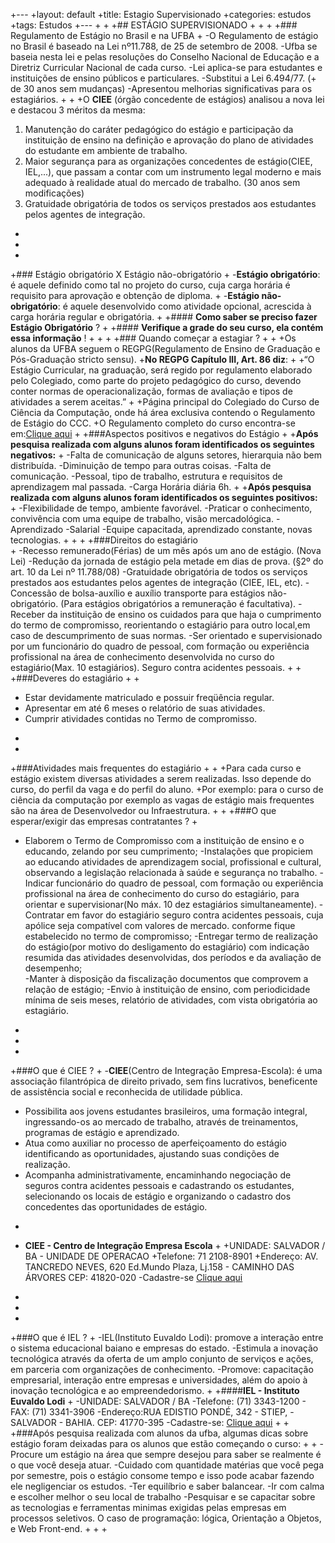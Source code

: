 +---
 +layout: default
 +title: Estagio Supervisionado
 +categories: estudos
 +tags: Estudos
 +---
 +
 +
 +## ESTÁGIO SUPERVISIONADO
 +
 +
 +
 +### Regulamento de Estágio no Brasil e na UFBA
 +
 -O Regulamento de estágio no Brasil é baseado na Lei nº11.788, de 25 de setembro de 2008.
 -Ufba se baseia nesta lei e pelas resoluções do Conselho Nacional de Educação e a Diretriz Curricular Nacional de cada curso. 
 -Lei aplica-se para estudantes e instituições de ensino públicos e particulares.
 -Substitui a Lei 6.494/77. (+ de 30 anos sem mudanças)
 -Apresentou melhorias significativas para os estagiários.
 +
 +
 +O **CIEE** (órgão concedente de estágios) analisou a nova lei e destacou 3 méritos da mesma:   
 1. Manutenção do caráter pedagógico do estágio e participação da instituição de ensino na definição e aprovação do plano de atividades do estudante em ambiente de trabalho.
 2. Maior segurança para as organizações concedentes de estágio(CIEE, IEL,...), que passam a contar com um instrumento legal moderno e mais adequado à realidade atual do mercado de trabalho. (30 anos sem modificações) 
 3. Gratuidade obrigatória de todos os serviços prestados aos estudantes pelos agentes de integração.
 +
 +
 +
 +### Estágio obrigatório X Estágio não-obrigatório
 +
 -**Estágio obrigatório**: é aquele definido como tal no projeto do curso, cuja carga horária é requisito para aprovação e obtenção de diploma.
 +
 -**Estágio não-obrigatório**: é aquele desenvolvido como atividade opcional, acrescida à carga horária regular e obrigatória.
 +
 +#### **Como saber se preciso fazer Estágio Obrigatório** ?
 +
 +#### **Verifique a grade do seu curso, ela contém essa informação** !
 +
 +
 + 
 +### Quando começar a estagiar ?
 +
 +
 +Os alunos da UFBA seguem o REGPG(Regulamento de Ensino de Graduação e Pós-Graduação stricto sensu).
 +**No REGPG Capítulo III, Art. 86 diz**:
 +
 +“O Estágio Curricular, na graduação, será regido por regulamento elaborado pelo Colegiado, como parte do projeto pedagógico do curso, devendo conter normas de operacionalização, formas de avaliação e tipos de atividades a serem aceitas.”
 +
 +Página principal do Colegiado do Curso de Ciência da Computação, onde há área exclusiva contendo o Regulamento de Estágio do CCC.
 +O Regulamento completo do curso encontra-se em:[Clique aqui](https://wiki.dcc.ufba.br/CCC/Estagio)
 +
 +###Aspectos positivos e negativos do Estágio 
 +
 +**Após pesquisa realizada com alguns alunos foram identificados os seguintes negativos:**
 +
 -Falta de comunicação de alguns setores, hierarquia não bem distribuída.
 -Diminuição de tempo para outras coisas. 
 -Falta de comunicação.
 -Pessoal, tipo de trabalho, estrutura e requisitos de aprendizagem mal passada.
 -Carga Horária diária 6h.
 +
 +**Após pesquisa realizada com alguns alunos foram identificados os seguintes positivos:**
 +
 -Flexibilidade de tempo, ambiente favorável.
 -Praticar o conhecimento, convivência com uma equipe de trabalho, visão mercadológica.
 -Aprendizado
 -Salarial
 -Equipe capacitada, aprendizado constante, novas tecnologias.
 +
 +
 +
 +###Direitos do estagiário  
 +
 -Recesso remunerado(Férias) de um mês após um ano de estágio. (Nova Lei)
 -Redução da jornada de estágio pela metade em dias de prova. (§2º do art. 10 da Lei nº 11.788/08) 
 -Gratuidade obrigatória de todos os serviços prestados aos estudantes pelos agentes de integração (CIEE, IEL, etc).
 -Concessão de bolsa-auxílio e auxílio transporte para estágios não-obrigatório. (Para estágios obrigatórios a remuneração é facultativa). 
 -Receber da instituição de ensino os cuidados para que haja o cumprimento do termo de compromisso, reorientando o estagiário para outro local,em caso de descumprimento de suas normas.
 -Ser orientado e supervisionado por um funcionário do quadro de pessoal, com formação ou experiência profissional na área de conhecimento desenvolvida no curso do estagiário(Max. 10 estagiários).
 Seguro contra acidentes pessoais.
 +
 +
 +###Deveres do estagiário 
 +
 +
 - Estar devidamente matriculado e possuir freqüência regular.
 - Apresentar em até 6 meses o relatório de suas atividades.
 - Cumprir atividades contidas no Termo de compromisso.
 +
 +
 +###Atividades mais frequentes do estagiário 
 +
 +
 +Para cada curso e estágio existem diversas atividades a serem realizadas. Isso depende do curso, do perfil da vaga e do perfil do aluno.
 +Por exemplo: para o curso de ciência da computação por exemplo as vagas de estágio mais frequentes são na área de Desenvolvedor ou Infraestrutura.
 +
 +
 +###O que esperar/exigir das empresas contratantes ? 
 +
 - Elaborem o Termo de Compromisso com a instituição de ensino e o educando, zelando por seu cumprimento; 
 -Instalações que propiciem ao educando atividades de aprendizagem social, profissional e cultural, observando a legislação relacionada à saúde e segurança no trabalho.
 -Indicar funcionário do quadro de pessoal, com formação ou experiência profissional na área de conhecimento do curso do estagiário, para orientar e supervisionar(No máx. 10 dez estagiários simultaneamente).
 -Contratar em favor do estagiário seguro contra acidentes pessoais, cuja apólice seja compatível com valores de mercado. conforme fique estabelecido no termo de compromisso;
 -Entregar termo de realização do estágio(por motivo do desligamento do estagiário) com indicação resumida das atividades desenvolvidas, dos períodos e da avaliação de desempenho;    
 -Manter à disposição da fiscalização documentos que comprovem a relação de estágio; 
 -Envio à instituição de ensino, com periodicidade mínima de seis meses, relatório de atividades, com vista obrigatória ao estagiário.
 +
 +
 +
 +###O que é CIEE ? 
 +
 -**CIEE**(Centro de Integração Empresa-Escola): é uma associação filantrópica de direito privado, sem fins lucrativos, beneficente de assistência social e reconhecida de utilidade pública. 
 - Possibilita aos jovens estudantes brasileiros, uma formação integral, ingressando-os ao mercado de trabalho, através de treinamentos, programas de estágio e aprendizado.
- Atua como auxiliar no processo de aperfeiçoamento do estágio identificando as oportunidades, ajustando suas condições de realização.
- Acompanha administrativamente, encaminhando negociação de seguros contra acidentes pessoais e cadastrando os estudantes, selecionando os locais de estágio e organizando o cadastro dos concedentes das oportunidades de estágio. 
 +
 - **CIEE - Centro de Integração Empresa Escola**
	+
	+UNIDADE: SALVADOR / BA - UNIDADE DE OPERACAO 
	+Telefone: 71 2108-8901 
	+Endereço: AV. TANCREDO NEVES, 620 Ed.Mundo Plaza, Lj.158 - CAMINHO DAS ÁRVORES CEP: 41820-020
  -Cadastre-se
 	[Clique aqui](http://www.empresas.ciee.org.br/portal/index.asp)
 +
 +
 +
 +###O que é IEL ? 
 +
 -IEL(Instituto Euvaldo Lodi): promove a interação entre o sistema educacional baiano e empresas do estado.
 -Estimula a inovação tecnológica através da oferta de um amplo conjunto de serviços e ações, em parceria com organizações de conhecimento. 
 -Promove: capacitação empresarial, interação entre empresas e universidades, além do apoio à inovação tecnológica e ao empreendedorismo.
 +
  +####**IEL - Instituto Euvaldo Lodi**
  +
	-UNIDADE: SALVADOR / BA 
	-Telefone: (71) 3343-1200 - FAX: (71) 3341-3906
	-Endereço:RUA EDISTIO PONDÉ, 342 - STIEP, 
	-SALVADOR - BAHIA. CEP: 41770-395
 	-Cadastre-se:
 	[Clique aqui](	http://www.fieb.org.br/iel/)
 +
 +
 +###Após pesquisa realizada com alunos da ufba, algumas dicas sobre estágio foram deixadas para os alunos que estão começando o curso:
 +
 +
 -Procure um estágio na área que sempre desejou para saber se realmente é o que você deseja atuar.
 -Cuidado com quantidade matérias que você pega por semestre, pois o estágio consome tempo e isso pode acabar fazendo ele negligenciar os estudos.
 -Ter equilíbrio e saber balancear.
 -Ir com calma e escolher melhor o seu local de trabalho
 -Pesquisar e se capacitar sobre as tecnologias e ferramentas minimas exigidas pelas empresas em processos seletivos. O caso de programação: lógica, Orientação a Objetos, e Web Front-end.
 +
 +
 +
   